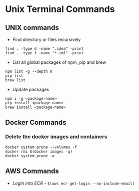 # Unix Terminal Commands

## UNIX commands
* Find directory or files recursively
```
find . -type d -name ".idea" -print
find . -type f -name "*.iml" -print
```

* List all global packages of npm, pip and brew
```
npm list -g --depth 0
pip list
brew list
```

* Update packages
```
npm i -g <package-name>
pip install <package-name>
brew install <package-name>
```

## Docker Commands

### Delete the docker images and containers
```
docker system prune --volumes -f
docker rmi $(docker images -q)
docker system prune -a

```

## AWS Commands

* *Login into ECR* - `$(aws ecr get-login --no-include-email)`
